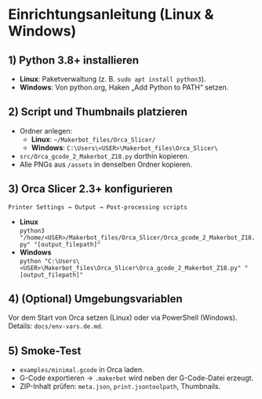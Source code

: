 
# Einrichtungsanleitung (Linux & Windows)

## 1) Python 3.8+ installieren
- **Linux**: Paketverwaltung (z. B. `sudo apt install python3`).
- **Windows**: Von python.org, Haken „Add Python to PATH“ setzen.

## 2) Script und Thumbnails platzieren
- Ordner anlegen:
  - **Linux**: `~/Makerbot_files/Orca_Slicer/`
  - **Windows**: `C:\Users\<USER>\Makerbot_files\Orca_Slicer\`
- `src/Orca_gcode_2_Makerbot_Z18.py` dorthin kopieren.
- Alle PNGs aus `/assets` in denselben Ordner kopieren.

## 3) Orca Slicer 2.3+ konfigurieren
`Printer Settings → Output → Post-processing scripts`
- **Linux**  
  `python3 "/home/<USER>/Makerbot_files/Orca_Slicer/Orca_gcode_2_Makerbot_Z18.py" "[output_filepath]"`
- **Windows**  
  `python "C:\Users\<USER>\Makerbot_files\Orca_Slicer\Orca_gcode_2_Makerbot_Z18.py" "[output_filepath]"`

## 4) (Optional) Umgebungsvariablen
Vor dem Start von Orca setzen (Linux) oder via PowerShell (Windows).  
Details: `docs/env-vars.de.md`.

## 5) Smoke-Test
- `examples/minimal.gcode` in Orca laden.
- G-Code exportieren → `.makerbot` wird neben der G-Code-Datei erzeugt.
- ZIP-Inhalt prüfen: `meta.json`, `print.jsontoolpath`, Thumbnails.
